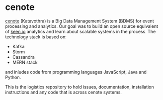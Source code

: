 # cenote

[cenote](https://en.wikipedia.org/wiki/Cenote) (Katavothra) is a Big Data Management System (BDMS) for event processing and analytics. Our goal was to build an open source equivalent of [keen.io](http://keen.io) analytics and learn about scalable systems in the process. The technology stack is based on:

- Kafka
- Storm
- Cassandra
- MERN stack

and inludes code from programming languages JavaScript, Java and Python.

This is the logistics repository to hold issues, documentation, installation instructions and any code that is across cenote systems.
